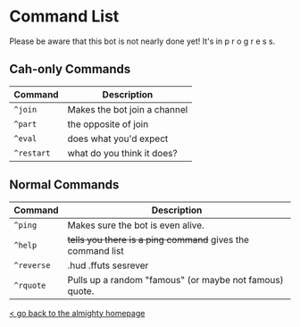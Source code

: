 # Command List

Please be aware that this bot is not nearly done yet! It's in p r o g r e s s.

## Cah-only Commands

Command | Description
--------|--------
`^join` | Makes the bot join a channel
`^part` | the opposite of join
`^eval` | does what you'd expect
`^restart` | what do you think it does?

## Normal Commands

Command | Description
--------|--------
`^ping` | Makes sure the bot is even alive.
`^help` | ~~tells you there is a ping command~~ gives the command list
`^reverse` | .hud .ffuts sesrever
`^rquote` | Pulls up a random "famous" (or maybe not famous) quote.

[< go back to the almighty homepage](/)
